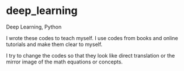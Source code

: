 # deep_learning
Deep Learning, Python


I wrote these codes to teach myself.  I use codes from books and online tutorials and make them clear to myself.


I try to change the codes so that they look like 
direct translation or the mirror image of the math equations or concepts.



